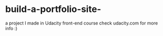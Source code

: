 # build-a-portfolio-site-
a project I made in Udacity front-end course
check udacity.com for more info :)
